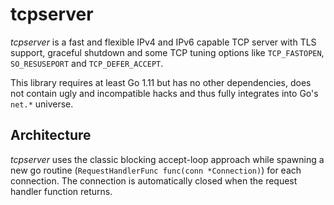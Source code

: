 # tcpserver

*tcpserver* is a fast and flexible IPv4 and IPv6 capable TCP server with TLS support, graceful shutdown and some TCP tuning options like `TCP_FASTOPEN`, `SO_RESUSEPORT` and `TCP_DEFER_ACCEPT`.

This library requires at least Go 1.11 but has no other dependencies, does not contain ugly and incompatible hacks and thus  fully integrates into Go's `net.*` universe.


## Architecture
*tcpserver* uses the classic blocking accept-loop approach while spawning a new go routine (`RequestHandlerFunc func(conn *Connection)`) for each connection.
The connection is automatically closed when the request handler function returns.
